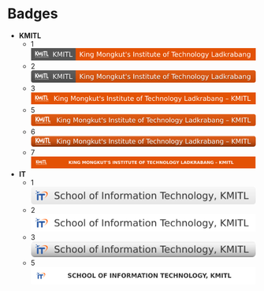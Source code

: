 # Badges
+ **KMITL**
  + 1 [![b](./KMITL-1.svg)]()
  + 2 [![b](./KMITL-2.svg)]()
  + 3 [![b](./KMITL-3.svg)]()
  + 5 [![b](./KMITL-5.svg)]()
  + 6 [![b](./KMITL-6.svg)]()
  + 7 [![b](./KMITL-7.svg)]()
+ **IT**
  + 1 [![b](./IT-1.svg)]()
  + 2 [![b](./IT-2.svg)]()
  + 3 [![b](./IT-3.svg)]()
  + 5 [![b](./IT-5.svg)]()
